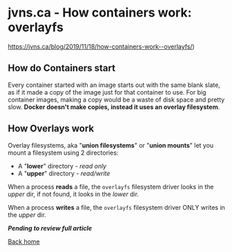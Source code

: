 # jvns.ca - How containers work: overlayfs

https://jvns.ca/blog/2019/11/18/how-containers-work--overlayfs/)

## How do Containers start

Every container started with an image starts out with the same blank slate, as if it made a copy of the image just for that container to use. For big container images, making a copy would be a waste of disk space and pretty slow. **Docker doesn't make copies, instead it uses an overlay filesystem**.

## How Overlays work

Overlay filesystems, aka "**union filesystems**" or "**union mounts**" let you mount a filesystem using 2 directories:

* A "**lower**" directory - *read only*
* A "**upper**" directory - *read/write*

When a process **reads** a file, the `overlayfs` filesystem driver looks in the *upper* dir, if not found, it looks in the *lower* dir.

When a process **writes** a file, the `overlayfs` filesystem driver ONLY writes in the *upper* dir.

***Pending to review full article***

[Back home](../README.md)
